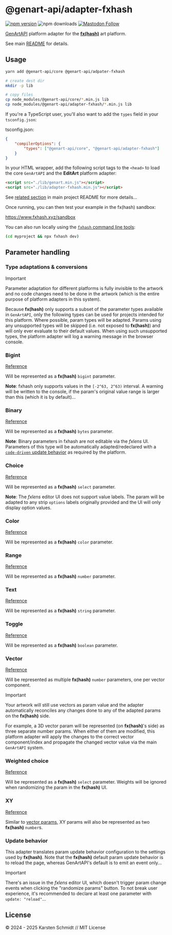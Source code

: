 # @genart-api/adapter-fxhash

[![npm version](https://img.shields.io/npm/v/@genart-api/adapter-fxhash.svg)](https://www.npmjs.com/package/@genart-api/adapter-fxhash)
![npm downloads](https://img.shields.io/npm/dm/@genart-api/adapter-fxhash.svg)
[![Mastodon Follow](https://img.shields.io/mastodon/follow/109331703950160316?domain=https%3A%2F%2Fmastodon.thi.ng&style=social)](https://mastodon.thi.ng/@toxi)

[GenArtAPI](https://github.com/thi-ng/genart-api/) platform adapter for the
[**fx(hash)**](https://fxhash.xyz) art platform.

See main [README](https://github.com/thi-ng/genart-api/blob/main/README.md) for
details.

## Usage

```bash
yarn add @genart-api/core @genart-api/adpater-fxhash

# create dest dir
mkdir -p lib

# copy files
cp node_modules/@genart-api/core/*.min.js lib
cp node_modules/@genart-api/adapter-fxhash/*.min.js lib
```

If you're a TypeScript user, you'll also want to add the `types` field in your
`tsconfig.json`:

tsconfig.json:

```json
{
	"compilerOptions": {
		"types": ["@genart-api/core", "@genart-api/adapter-fxhash"]
	}
}
```

In your HTML wrapper, add the following script tags to the `<head>` to load the
core `GenArtAPI` and the **EditArt** platform adapter:

```html
<script src="./lib/genart.min.js"></script>
<script src="./lib/adapter-fxhash.min.js"></script>
```

See [related
section](https://github.com/thi-ng/genart-api/blob/main/README.md#use-in-your-own-projects-an-artists-hello-world)
in main project README for more details...

Once running, you can then test your example in the fx(hash) sandbox:

https://www.fxhash.xyz/sandbox

You can also run locally using the [`fxhash` command line
tools](https://docs.fxhash.xyz/creating-on-fxhash/project-setup-and-development/cli-reference):

```bash
(cd myproject && npx fxhash dev)
```

## Parameter handling

### Type adaptations & conversions

> [!IMPORTANT]
> Parameter adaptation for different platforms is fully invisible to the artwork
> and no code changes need to be done in the artwork (which is the entire
> purpose of platform adapters in this system).

Because **fx(hash)** only supports a subset of the parameter types available in
`GenArtAPI`, only the following types can be used for projects intended for this
platform. Where possible, param types will be adapted. Params using any
unsupported types will be skipped (i.e. not exposed to **fx(hash)**) and will
only ever evaluate to their default values. When using such unsupported types,
the platform adapter will log a warning message in the browser console.

### Bigint

[Reference](https://github.com/thi-ng/genart-api/blob/main/README.md#bigint-parameter)

Will be represented as a **fx(hash)** `bigint` parameter.

**Note**: fxhash only supports values in the `[-2^63, 2^63)` interval. A warning
will be written to the console, if the param's original value range is larger
than this (which it is by default)...

### Binary

[Reference](https://github.com/thi-ng/genart-api/blob/main/README.md#binary-parameter)

Will be represented as a **fx(hash)** `bytes` parameter.

**Note**: Binary parameters in fxhash are not editable via the _fxlens_ UI.
Parameters of this type will be automatically adapted/redeclared with a
[`code-driven` update
behavior](https://docs.fxhash.xyz/creating-on-fxhash/fxhash-api/parameter-definition-specs#bytes)
as required by the platform.

### Choice

[Reference](https://github.com/thi-ng/genart-api/blob/main/README.md#choice-parameter)

Will be represented as a **fx(hash)** `select` parameter.

**Note**: The _fxlens_ editor UI does not support value labels. The param will
be adapted to any strip `options` labels originally provided and the UI will
only display option values.

### Color

[Reference](https://github.com/thi-ng/genart-api/blob/main/README.md#color-parameter)

Will be represented as a **fx(hash)** `color` parameter.

### Range

[Reference](https://github.com/thi-ng/genart-api/blob/main/README.md#range-parameter)

Will be represented as a **fx(hash)** `number` parameter.

### Text

[Reference](https://github.com/thi-ng/genart-api/blob/main/README.md#text-parameter)

Will be represented as a **fx(hash)** `string` parameter.

### Toggle

[Reference](https://github.com/thi-ng/genart-api/blob/main/README.md#toggle-parameter)

Will be represented as a **fx(hash)** `boolean` parameter.

### Vector

[Reference](https://github.com/thi-ng/genart-api/blob/main/README.md#vector-parameter)

Will be represented as multiple **fx(hash)** `number` parameters, one per vector
component.

> [!IMPORTANT]
> Your artwork will still use vectors as param value and the adapter
> automatically reconciles any changes done to any of the adapted params on the
> **fx(hash)** side.

For example, a 3D vector param will be represented (on **fx(hash)**'s side) as
three separate number params. When either of them are modified, this platform
adapter will apply the changes to the correct vector component/index and
propagate the changed vector value via the main `GenArtAPI` system.

### Weighted choice

[Reference](https://github.com/thi-ng/genart-api/blob/main/README.md#weighted-choice-parameter)

Will be represented as a **fx(hash)** `select` parameter. Weights will be
ignored when randomizing the param in the **fx(hash)** UI.

### XY

[Reference](https://github.com/thi-ng/genart-api/blob/main/README.md#xy-parameter)

Similar to [vector params](#vector), XY params will also be represented as two
**fx(hash)** `number`s.

### Update behavior

This adapter translates param update behavior configuration to the settings used
by **fx(hash)**. Note that the **fx(hash)** default param update behavior is to
reload the page, whereas GenArtAPI's default is to emit an event only...

> [!IMPORTANT]
> There's an issue in the _fxlens_ editor UI, which doesn't trigger param change
> events when clicking the "randomize params" button. To not break user
> experience, it's recommended to declare at least one parameter with `update:
"reload"`...

## License

&copy; 2024 - 2025 Karsten Schmidt // MIT License

